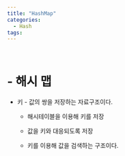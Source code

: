 ```yaml
---
title: "HashMap"
categories:
  - Hash
tags:
---
```


<br>
<h1>
- 해시 맵
</h1>

- 키 - 값의 쌍을 저장하는 자료구조이다.

  - 해시테이블을 이용해 키를 저장
  
  - 값을 키와 대응되도록 저장
  
  - 키를 이용해 값을 검색하는 구조이다.
  